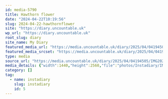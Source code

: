 ```yaml
---
id: media-5790
title: Hawthorn flower
date: "2024-04-22T10:19:56"
slug: 2024-04-22-hawthornflower
site: "https://diary.uncountable.uk"
wp_url: "https://diary.uncountable.uk"
root_slug: diary
site_name: My Diary
featured_media_url: "https://media.uncountable.uk/diary/2025/04/04194505/IMG20240422111956-scaled.webp"
featured_media_srcset: "https://media.uncountable.uk/diary/2025/04/04194505/IMG20240422111956-169x300.webp 169w, https://media.uncountable.uk/diary/2025/04/04194505/IMG20240422111956-576x1024.webp 576w, https://media.uncountable.uk/diary/2025/04/04194505/IMG20240422111956-150x150.webp 150w, https://media.uncountable.uk/diary/2025/04/04194505/IMG20240422111956-360x640.webp 360w, https://media.uncountable.uk/diary/2025/04/04194505/IMG20240422111956-scaled.webp 1440w"
type: media
source_url: "https://media.uncountable.uk/diary/2025/04/04194505/IMG20240422111956-scaled.webp"
media_details: {"width":1440,"height":2560,"file":"photos/Instadiary/IMG20240422111956-scaled.webp","filesize":219784,"sizes":{"medium":{"file":"IMG20240422111956-169x300.webp","width":169,"height":300,"filesize":15346,"mime_type":"image/webp","source_url":"https://media.uncountable.uk/diary/2025/04/04194505/IMG20240422111956-169x300.webp"},"large":{"file":"IMG20240422111956-576x1024.webp","width":576,"height":1024,"filesize":79236,"mime_type":"image/webp","source_url":"https://media.uncountable.uk/diary/2025/04/04194505/IMG20240422111956-576x1024.webp"},"thumbnail":{"file":"IMG20240422111956-150x150.webp","width":150,"height":150,"filesize":8036,"mime_type":"image/webp","source_url":"https://media.uncountable.uk/diary/2025/04/04194505/IMG20240422111956-150x150.webp"},"mobwidth":{"file":"IMG20240422111956-360x640.webp","width":360,"height":640,"filesize":45854,"mime_type":"image/webp","source_url":"https://media.uncountable.uk/diary/2025/04/04194505/IMG20240422111956-360x640.webp"},"full":{"file":"IMG20240422111956-scaled.webp","width":1440,"height":2560,"mime_type":"image/webp","source_url":"https://media.uncountable.uk/diary/2025/04/04194505/IMG20240422111956-scaled.webp"}},"image_meta":{"aperture":"0","credit":"","camera":"","caption":"","created_timestamp":"0","copyright":"","focal_length":"0","iso":"0","shutter_speed":"0","title":"","orientation":"0","keywords":[]},"original_image":"IMG20240422111956.webp"}
category: []
tag:
  - name: instadiary
    slug: instadiary
    id: 5
---
```



